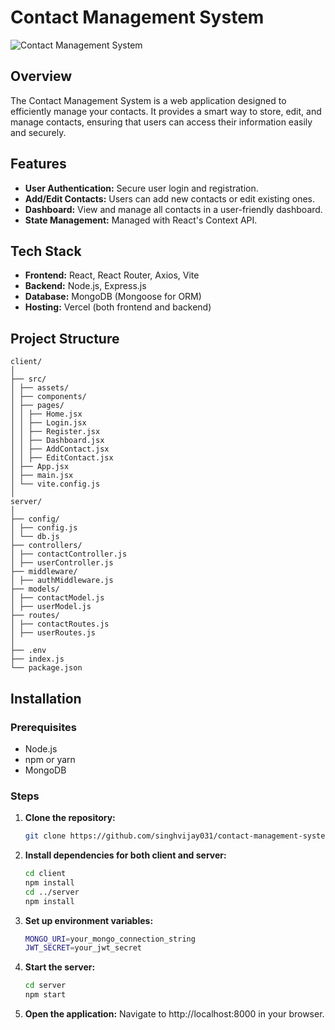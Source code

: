 # Contact Management System

![Contact Management System](https://drive.google.com/drive/u/0/folders/1Rika6uc89HMQ-A4MGESZ4LMd26n3RiZr)

## Overview

The Contact Management System is a web application designed to efficiently manage your contacts. It provides a smart way to store, edit, and manage contacts, ensuring that users can access their information easily and securely.

## Features

- **User Authentication:** Secure user login and registration.
- **Add/Edit Contacts:** Users can add new contacts or edit existing ones.
- **Dashboard:** View and manage all contacts in a user-friendly dashboard.
- **State Management:** Managed with React's Context API.

## Tech Stack

- **Frontend:** React, React Router, Axios, Vite
- **Backend:** Node.js, Express.js
- **Database:** MongoDB (Mongoose for ORM)
- **Hosting:** Vercel (both frontend and backend)

## Project Structure
```plaintext
client/
│
├── src/
│ ├── assets/
│ ├── components/
│ ├── pages/
│ │ ├── Home.jsx
│ │ ├── Login.jsx
│ │ ├── Register.jsx
│ │ ├── Dashboard.jsx
│ │ ├── AddContact.jsx
│ │ ├── EditContact.jsx
│ ├── App.jsx
│ ├── main.jsx
│ └── vite.config.js
│
server/
│
├── config/
│ ├── config.js
│ └── db.js
├── controllers/
│ ├── contactController.js
│ ├── userController.js
├── middleware/
│ ├── authMiddleware.js
├── models/
│ ├── contactModel.js
│ ├── userModel.js
├── routes/
│ ├── contactRoutes.js
│ ├── userRoutes.js
│
├── .env
├── index.js
└── package.json
```
## Installation

### Prerequisites

- Node.js
- npm or yarn
- MongoDB

### Steps

1. **Clone the repository:**
   ```bash
   git clone https://github.com/singhvijay031/contact-management-system.git
2. **Install dependencies for both client and server:**
   ```bash
   cd client
   npm install
   cd ../server
   npm install
3. **Set up environment variables:**
   ```bash
   MONGO_URI=your_mongo_connection_string
   JWT_SECRET=your_jwt_secret
4. **Start the server:**
   ```bash
   cd server
   npm start
5. **Open the application:**
   Navigate to http://localhost:8000 in your browser.



